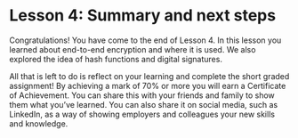 # Lesson 4: Summary and next steps
Congratulations! You have come to the end of Lesson 4. In this lesson you learned about end-to-end encryption and where it is used. We also explored the idea of hash functions and digital signatures.

All that is left to do is reflect on your learning and complete the short graded assignment!  By achieving a mark of 70% or more you will earn a Certificate of Achievement. You can share this with your friends and family to show them what you’ve learned. You can also share it on social media, such as LinkedIn, as a way of showing employers and colleagues your new skills and knowledge.
